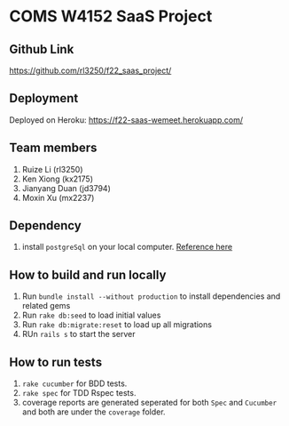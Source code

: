 # COMS W4152 SaaS Project

## Github Link
https://github.com/rl3250/f22_saas_project/

## Deployment
Deployed on Heroku: https://f22-saas-wemeet.herokuapp.com/

## Team members
1. Ruize Li (rl3250)
2. Ken Xiong (kx2175)
3. Jianyang Duan (jd3794)
4. Moxin Xu (mx2237)

## Dependency
1. install `postgreSql` on your local computer. [Reference here](https://www.postgresql.org/download/)
 
## How to build and run locally
1. Run `bundle install --without production` to install dependencies and related gems
2. Run `rake db:seed` to load initial values
3. Run `rake db:migrate:reset` to load up all migrations
4. RUn `rails s` to start the server

## How to run tests
1. `rake cucumber` for BDD tests.
2. `rake spec` for TDD Rspec tests.
3. coverage reports are generated seperated for both `Spec` and `Cucumber` and both are under the `coverage` folder.

